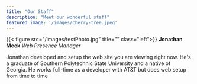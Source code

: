 ```yaml
---
title: "Our Staff"
description: "Meet our wonderful staff"
featured_image: '/images/cherry-tree.jpeg'
---
```

{{< figure src="/images/testPhoto.jpg" title="" class="left">}}
**Jonathan Meek**
_Web Presence Manager_
 
Jonathan developed and setup the web site you are viewing right now. He's a graduate of Southern Polytechnic State University and a native of Georgia. He works full-time as a developer with AT&T but does web setup from time to time  

